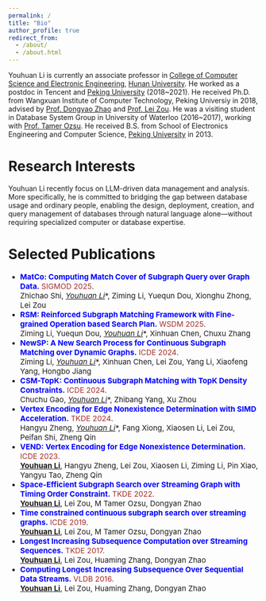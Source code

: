 ```yaml
---
permalink: /
title: "Bio"
author_profile: true
redirect_from: 
  - /about/
  - /about.html
---
```


Youhuan Li is currently an associate professor in [College of Computer Science and Electronic Engineering](https://csee.hnu.edu.cn/people/liyouhuan), [Hunan University](https://www.hnu.edu.cn/). 
He worked as a postdoc in Tencent and [Peking University](https://www.pku.edu.cn) (2018~2021).
He received Ph.D. from Wangxuan Institute of Computer Technology, Peking Universiy in 2018, advised by [Prof. Dongyao Zhao](https://www.wict.pku.edu.cn/zhaodongyan/en/) and [Prof. Lei Zou](https://www.wict.pku.edu.cn/zoulei/).
He was a visiting student in Database System Group in University of Waterloo (2016~2017), working with [Prof. Tamer Ozsu](https://cs.uwaterloo.ca/~tozsu/).
He received B.S. from School of Electronics Engineering and Computer Science, [Peking University](https://www.pku.edu.cn) in 2013.

Research Interests
======
Youhuan Li recently focus on LLM-driven data management and analysis. 
More specifically, he is committed to bridging the gap between database usage and ordinary people, enabling the design, deployment, creation, and query management of databases through natural language alone—without requiring specialized computer or database expertise.

Selected Publications
======


- <span style="font-size: 15px;color:blue">**MatCo: Computing Match Cover of Subgraph Query over Graph Data.**</span> <span style="font-size: 15px;color:brown">SIGMOD 2025</span>.   <br/> <span style="font-size: 15px;">   Zhichao Shi, **<u>Youhuan Li*</u>**, Ziming Li, Yuequn Dou, Xionghu Zhong, Lei Zou  </span>
- <span style="font-size: 15px;color:blue">**RSM: Reinforced Subgraph Matching Framework with Fine-grained Operation based Search Plan.**</span>  <span style="font-size: 15px;color:brown">WSDM 2025</span>.   <br/> <span style="font-size: 15px;">  Ziming Li, Yuequn Dou, **<u>Youhuan Li*</u>**, Xinhuan Chen, Chuxu Zhang </span>  
- <span style="font-size: 15px;color:blue">**NewSP: A New Search Process for Continuous Subgraph Matching over Dynamic Graphs.**</span>  <span style="font-size: 15px;color:brown">ICDE 2024</span>.   <br/> <span style="font-size: 15px;">  Ziming Li, **<u>Youhuan Li*</u>**, Xinhuan Chen, Lei Zou, Yang Li, Xiaofeng Yang, Hongbo Jiang </span>  
- <span style="font-size: 15px;color:blue">**CSM-TopK: Continuous Subgraph Matching with TopK Density Constraints.**</span>   <span style="font-size: 15px;color:brown">ICDE 2024</span>.   <br/> <span style="font-size: 15px;">  Chuchu Gao, **<u>Youhuan Li*</u>**, Zhibang Yang, Xu Zhou </span>  
- <span style="font-size: 15px;color:blue">**Vertex Encoding for Edge Nonexistence Determination with SIMD Acceleration.**</span>   <span style="font-size: 15px;color:brown">TKDE 2024</span>.   <br/> <span style="font-size: 15px;">  Hangyu Zheng, **<u>Youhuan Li*</u>**, Fang Xiong, Xiaosen Li, Lei Zou, Peifan Shi, Zheng Qin </span>  
- <span style="font-size: 15px;color:blue">**VEND: Vertex Encoding for Edge Nonexistence Determination.**</span>    <span style="font-size: 15px;color:brown">ICDE 2023</span>.  <br/> <span style="font-size:15px;"> **<u>Youhuan Li</u>**, Hangyu Zheng, Lei Zou, Xiaosen Li, Ziming Li, Pin Xiao, Yangyu Tao, Zheng Qin </span>  
- <span style="font-size: 15px;color:blue">**Space-Efficient Subgraph Search over Streaming Graph with Timing Order Constraint.**</span>  <span style="font-size: 15px;color:brown">TKDE 2022</span>.   <br/> <span style="font-size: 15px;">  **<u>Youhuan Li</u>**, Lei Zou, M Tamer Ozsu, Dongyan Zhao </span>  
- <span style="font-size: 15px;color:blue">**Time constrained continuous subgraph search over streaming graphs.**</span>  <span style="font-size: 15px;color:brown">ICDE 2019</span>.   <br/> <span style="font-size: 15px;">  **<u>Youhuan Li</u>**, Lei Zou, M Tamer Ozsu, Dongyan Zhao </span>  
- <span style="font-size: 15px;color:blue">**Longest Increasing Subsequence Computation over Streaming Sequences.**</span>   <span style="font-size: 15px;color:brown">TKDE 2017.</span>   <br/> <span style="font-size: 15px;">  **<u>Youhuan Li</u>**, Lei Zou, Huaming Zhang, Dongyan Zhao </span>  
- <span style="font-size: 15px;color:blue">**Computing Longest Increasing Subsequence Over Sequential Data Streams.**</span>    <span style="font-size: 15px;color:brown">VLDB 2016.</span>   <br/> <span style="font-size:15px;">  **<u>Youhuan Li</u>**, Lei Zou, Huaming Zhang, Dongyan Zhao </span>  
